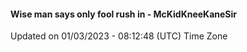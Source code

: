 #### Wise man says only fool rush in - McKidKneeKaneSir
Updated on 01/03/2023 - 08:12:48 (UTC) Time Zone
